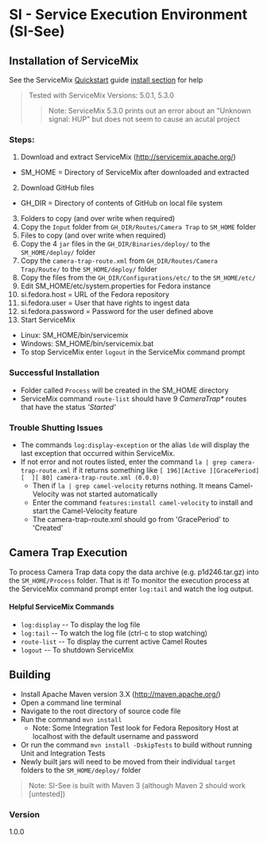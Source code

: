 # SI - Service Execution Environment (SI-See)
## Installation of ServiceMix
See the ServiceMix [Quickstart](http://servicemix.apache.org/docs/5.0.x/quickstart/index.html) guide [install section](http://servicemix.apache.org/docs/5.0.x/quickstart/installation.html) for help 
> Tested with ServiceMix Versions: 5.0.1, 5.3.0
>> Note: ServiceMix 5.3.0 prints out an error about an "Unknown signal: HUP" but does not seem to cause an acutal project

### Steps:
1. Download and extract ServiceMix (http://servicemix.apache.org/)
 - SM_HOME = Directory of ServiceMix after downloaded and extracted
2. Download GitHub files
  - GH_DIR = Directory of contents of GitHub on local file system
3. Folders to copy (and over write when required)
  1. Copy the `Input` folder from `GH_DIR/Routes/Camera Trap` to `SM_HOME` folder
4. Files to copy (and over write when required)
  1. Copy the 4 `jar` files in the `GH_DIR/Binaries/deploy/` to the `SM_HOME/deploy/` folder
  2. Copy the `camera-trap-route.xml` from `GH_DIR/Routes/Camera Trap/Route/` to the `SM_HOME/deploy/` folder
  3. Copy the files from the `GH_DIR/Configurations/etc/` to the `SM_HOME/etc/`
5. Edit SM_HOME/etc/system.properties for Fedora instance
  1. si.fedora.host = URL of the Fedora repository
  2. si.fedora.user = User that have rights to ingest data
  3. si.fedora.password = Password for the user defined above
6. Start ServiceMix
  - Linux: SM_HOME/bin/servicemix 
  - Windows: SM_HOME/bin/servicemix.bat
- To stop ServiceMix enter `logout` in the ServiceMix command prompt

### Successful Installation
- Folder called `Process` will be created in the SM_HOME directory
- ServiceMix command `route-list` should have 9 _CameraTrap*_ routes that have the status _'Started'_

### Trouble Shutting Issues
- The commands `log:display-exception` or the alias `lde` will display the last exception that occurred within ServiceMix.
- If not error and not routes listed, enter the command `la | grep camera-trap-route.xml` if it returns something like `[ 196][Active ][GracePeriod][  ][ 80] camera-trap-route.xml (0.0.0)`
    - Then if `la | grep camel-velocity` returns nothing. It means Camel-Velocity was not started automatically
    - Enter the command `features:install camel-velocity` to install and start the Camel-Velocity feature
    - The camera-trap-route.xml should go from 'GracePeriod' to 'Created'

## Camera Trap Execution
To process Camera Trap data copy the data archive (e.g. p1d246.tar.gz) into the `SM_HOME/Process` folder. That is it! To monitor the execution process at the ServiceMix command prompt enter `log:tail` and watch the log output.

#### Helpful ServiceMix Commands
- `log:display` -- To display the log file
- `log:tail` -- To watch the log file (ctrl-c to stop watching)
- `route-list` -- To display the current active Camel Routes
- `logout` -- To shutdown ServiceMix

## Building 
- Install Apache Maven version 3.X (http://maven.apache.org/)
- Open a command line terminal
- Navigate to the root directory of source code file
- Run the command `mvn install`
    - Note: Some Integration Test look for Fedora Repository Host at localhost with the default username and password
- Or run the command `mvn install -DskipTests` to build without running Unit and Integration Tests    
- Newly built jars will need to be moved from their individual `target` folders to the `SM_HOME/deploy/` folder

> Note: SI-See is built with Maven 3 (although Maven 2 should work [untested])

### Version
1.0.0